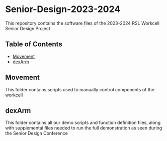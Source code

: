 # Senior-Design-2023-2024
This repository contains the software files of the 2023-2024 RSL Workcell Senior Design Project

## Table of Contents

- [Movement](#Movement)
- [dexArm](#dexArm)


## Movement
This folder contains scripts used to manually control components of the workcell

## dexArm
This folder contains all our demo scripts and function definition files, along with supplemental files needed to run the full demonstration as seen during the Senior Design Conference
